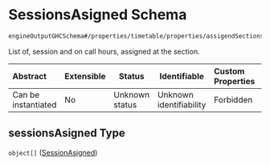 # SessionsAsigned Schema

```txt
engineOutputGHCSchema#/properties/timetable/properties/assigendSections/items/properties/sessionsAsigned
```

List of, session and on call hours, assigned at the section.


| Abstract            | Extensible | Status         | Identifiable            | Custom Properties | Additional Properties | Access Restrictions | Defined In                                                                     |
| :------------------ | ---------- | -------------- | ----------------------- | :---------------- | --------------------- | ------------------- | ------------------------------------------------------------------------------ |
| Can be instantiated | No         | Unknown status | Unknown identifiability | Forbidden         | Allowed               | none                | [ghcOutput.schema.json\*](../out/ghcOutput.schema.json "open original schema") |

## sessionsAsigned Type

`object[]` ([SessionAsigned](ghcoutput-properties-generatedjsontimetable-properties-assigendsections-assigendsection-properties-sessionsasigned-sessionasigned.md))
